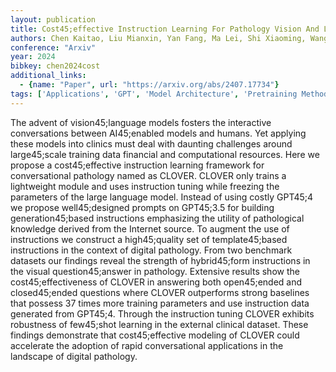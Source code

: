 ```yaml
---
layout: publication
title: Cost45;effective Instruction Learning For Pathology Vision And Language Analysis
authors: Chen Kaitao, Liu Mianxin, Yan Fang, Ma Lei, Shi Xiaoming, Wang Lilong, Wang Xiaosong, Zhu Lifeng, Wang Zhe, Zhou Mu, Zhang Shaoting
conference: "Arxiv"
year: 2024
bibkey: chen2024cost
additional_links:
  - {name: "Paper", url: "https://arxiv.org/abs/2407.17734"}
tags: ['Applications', 'GPT', 'Model Architecture', 'Pretraining Methods', 'Prompting', 'Security', 'Tools', 'Training Techniques']
---
```

The advent of vision45;language models fosters the interactive conversations between AI45;enabled models and humans. Yet applying these models into clinics must deal with daunting challenges around large45;scale training data financial and computational resources. Here we propose a cost45;effective instruction learning framework for conversational pathology named as CLOVER. CLOVER only trains a lightweight module and uses instruction tuning while freezing the parameters of the large language model. Instead of using costly GPT45;4 we propose well45;designed prompts on GPT45;3.5 for building generation45;based instructions emphasizing the utility of pathological knowledge derived from the Internet source. To augment the use of instructions we construct a high45;quality set of template45;based instructions in the context of digital pathology. From two benchmark datasets our findings reveal the strength of hybrid45;form instructions in the visual question45;answer in pathology. Extensive results show the cost45;effectiveness of CLOVER in answering both open45;ended and closed45;ended questions where CLOVER outperforms strong baselines that possess 37 times more training parameters and use instruction data generated from GPT45;4. Through the instruction tuning CLOVER exhibits robustness of few45;shot learning in the external clinical dataset. These findings demonstrate that cost45;effective modeling of CLOVER could accelerate the adoption of rapid conversational applications in the landscape of digital pathology.
